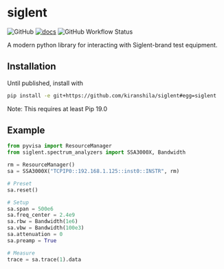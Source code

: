 # siglent

![GitHub](https://img.shields.io/github/license/kiranshila/siglent?style=flat-square)
[![docs](https://img.shields.io/github/deployments/kiranshila/siglent/github-pages?label=docs&logo=python&style=flat-square)](https://kiranshila.github.io/siglent/)
![GitHub Workflow Status](https://img.shields.io/github/workflow/status/kiranshila/siglent/CI?style=flat-square)

A modern python library for interacting with Siglent-brand test equipment.

## Installation

Until published, install with

```sh
pip install -e git+https://github.com/kiranshila/siglent#egg=siglent
```

Note: This requires at least Pip 19.0

## Example

```python
from pyvisa import ResourceManager
from siglent.spectrum_analyzers import SSA3000X, Bandwidth

rm = ResourceManager()
sa = SSA3000X("TCPIP0::192.168.1.125::inst0::INSTR", rm)

# Preset
sa.reset()

# Setup
sa.span = 500e6
sa.freq_center = 2.4e9
sa.rbw = Bandwidth(1e6)
sa.vbw = Bandwidth(100e3)
sa.attenuation = 0
sa.preamp = True

# Measure
trace = sa.trace(1).data
```
